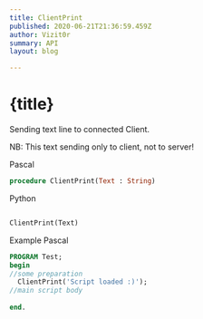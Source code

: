 ```yaml
---
title: ClientPrint
published: 2020-06-21T21:36:59.459Z
author: Vizit0r
summary: API
layout: blog

---
```


# {title}

Sending text line to connected Client.

NB: This text sending only to client, not to server!


Pascal

```pascal
procedure ClientPrint(Text : String)
```



Python
```python

ClientPrint(Text)
```


Example Pascal

```pascal
PROGRAM Test;
begin
//some preparation
  ClientPrint('Script loaded :)');
//main script body
 
end.
``` 